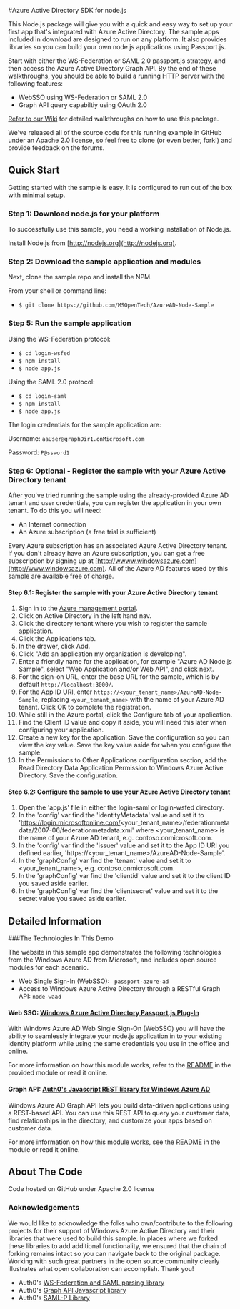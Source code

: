 #Azure Active Directory SDK for node.js

This Node.js package will give you with a quick and easy way to set up your first app that's integrated with Azure Active Directory. The sample apps included in download are designed to run on any platform. It also provides libraries so you can build your own node.js applications using Passport.js.

Start with either the WS-Federation or SAML 2.0 passport.js strategy, and then access the  Azure Active Directory Graph API. By the end of these walkthroughs, you should be able to build a running HTTP server with the following features:

* WebSSO using WS-Federation or SAML 2.0
* Graph API query capabiltiy using OAuth 2.0

[Refer to our Wiki](https://github.com/MSOpenTech/AzureAD-Node-Sample/wiki) for detailed walkthroughs on how to use this package.

We've released all of the source code for this running example in GitHub under an Apache 2.0 license, so feel free to clone (or even better, fork!) and provide feedback on the forums.

## Quick Start

Getting started with the sample is easy. It is configured to run out of the box with minimal setup. 

### Step 1: Download node.js for your platform
To successfully use this sample, you need a working installation of Node.js.

Install Node.js from [http://nodejs.org](http://nodejs.org). 

### Step 2: Download the sample application and modules

Next, clone the sample repo and install the NPM.

From your shell or command line:

* `$ git clone https://github.com/MSOpenTech/AzureAD-Node-Sample`

### Step 5:  Run the sample application

Using the WS-Federation protocol:

* `$ cd login-wsfed`
* `$ npm install`
* `$ node app.js`

Using the SAML 2.0 protocol:

* `$ cd login-saml`
* `$ npm install`
* `$ node app.js`

The login credentials for the sample application are:

Username: `aaUser@graphDir1.onMicrosoft.com`

Password: `P@ssword1`

### Step 6:  Optional - Register the sample with your Azure Active Directory tenant

After you've tried running the sample using the already-provided Azure AD tenant and user credentials, you can register the application in your own tenant.  To do this you will need:
- An Internet connection
- An Azure subscription (a free trial is sufficient)

Every Azure subscription has an associated Azure Active Directory tenant.  If you don't already have an Azure subscription, you can get a free subscription by signing up at [http://wwww.windowsazure.com](http://www.windowsazure.com).  All of the Azure AD features used by this sample are available free of charge.

#### Step 6.1:  Register the sample with your Azure Active Directory tenant 

1. Sign in to the [Azure management portal](https://manage.windowsazure.com).
2. Click on Active Directory in the left hand nav.
3. Click the directory tenant where you wish to register the sample application.
4. Click the Applications tab.
5. In the drawer, click Add.
6. Click "Add an application my organization is developing".
7. Enter a friendly name for the application, for example "Azure AD Node.js Sample", select "Web Application and/or Web API", and click next.
8. For the sign-on URL, enter the base URL for the sample, which is by default `http://localhost:3000/`.
9. For the App ID URI, enter `https://<your_tenant_name>/AzureAD-Node-Sample`, replacing `<your_tenant_name>` with the name of your Azure AD tenant.  Click OK to complete the registration.
10. While still in the Azure portal, click the Configure tab of your application.
11. Find the Client ID value and copy it aside, you will need this later when configuring your application.
12. Create a new key for the application.  Save the configuration so you can view the key value.  Save the key value aside for when you configure the sample.
13. In the Permissions to Other Applications configuration section, add the Read Directory Data Application Permission to Windows Azure Active Directory.  Save the configuration.

#### Step 6.2:  Configure the sample to use your Azure Active Directory tenant

1. Open the 'app.js' file in either the login-saml or login-wsfed directory.
2. In the 'config' var find the 'identityMetadata' value and set it to 'https://login.microsoftonline.com/<your_tenant_name>/federationmetadata/2007-06/federationmetadata.xml' where <your_tenant_name> is the name of your Azure AD tenant, e.g. contoso.onmicrosoft.com.
3. In the 'config' var find the 'issuer' value and set it to the App ID URI you defined earlier, 'https://<your_tenant_name>/AzureAD-Node-Sample'.
4. In the 'graphConfig' var find the 'tenant' value and set it to <your_tenant_name>, e.g. contoso.onmicrosoft.com.
5. In the 'graphConfig' var find the 'clientid' value and set it to the client ID you saved aside earlier.
6. In the 'graphConfig' var find the 'clientsecret' value and set it to the secret value you saved aside earlier.


## Detailed Information


###The Technologies In This Demo

The website in this sample app demonstrates the following technologies from the Windows Azure AD from Microsoft, and includes open source modules for each scenario.

- Web Single Sign-In (WebSSO): ``` passport-azure-ad```
- Access to Windows Azure Active Directory through a RESTful Graph API: ```node-waad```


#### Web SSO: [Windows Azure Active Directory Passport.js Plug-In](https://github.com/MSOpenTech/passport-azure-ad)

With Windows Azure AD Web Single Sign-On (WebSSO) you will have the ability to seamlessly integrate your node.js application in to your existing identity platform while using the same credentials you use in the office and online.

For more information on how this module works, refer to the [README](https://github.com/MSOpenTech/passport-azure-ad) in the provided module or read it online.

#### Graph API: [Auth0's Javascript REST library for Windows Azure AD](https://github.com/auth0/node-waad)

Windows Azure AD Graph API lets you build data-driven applications using a REST-based API. You can use this REST API to query your customer data, find relationships in the directory, and customize your apps based on customer data.

For more information on how this module works, see the [README](https://github.com/auth0/node-waad) in the module or read it online.



## About The Code

Code hosted on GitHub under Apache 2.0 license

### Acknowledgements 

We would like to acknowledge the folks who own/contribute to the following projects for their support of Windows Azure Active Directory and their libraries that were used to build this sample. In places where we forked these libraries to add additional functionality, we ensured that the chain of forking remains intact so you can navigate back to the original package. Working with such great partners in the open source community clearly illustrates what open collaboration can accomplish. Thank you!

* Auth0's [WS-Federation and SAML parsing library](https://github.com/auth0/passport-wsfed-saml2)
* Auth0's [Graph API Javascript library](https://github.com/auth0/node-waad)
* Auth0's [SAML-P Library](https://github.com/auth0/node-saml)


[passport-wsfed]: https://github.com/WindowsAzureAD/passport-wsfed-saml2
[node-waad]: https://github.com/WindowsAzureAD/activedirectoryauthenticationlib-sdk-for-node

